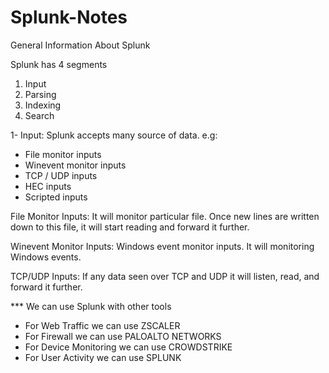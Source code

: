 # Splunk-Notes


General Information About Splunk

Splunk has 4 segments

1) Input
2) Parsing
3) Indexing
4) Search

1- Input: Splunk accepts many source of data. e.g:
 - File monitor inputs
 - Winevent monitor inputs
 - TCP / UDP inputs
 - HEC inputs
 - Scripted inputs

File Monitor Inputs: It will monitor particular file. Once new lines are written down to this file, it will start reading and forward it further.

Winevent Monitor Inputs: Windows event monitor inputs. It will monitoring Windows events.

TCP/UDP Inputs: If any data seen over TCP and UDP it will listen, read, and forward it further.


*** We can use Splunk with other tools
- For Web Traffic we can use ZSCALER
- For Firewall we can use PALOALTO NETWORKS
- For Device Monitoring we can use CROWDSTRIKE
- For User Activity we can use SPLUNK
